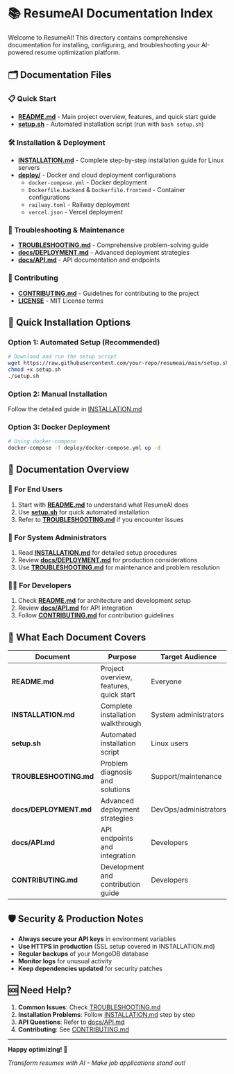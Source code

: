# 📚 ResumeAI Documentation Index

Welcome to ResumeAI! This directory contains comprehensive documentation for installing, configuring, and troubleshooting your AI-powered resume optimization platform.

## 🗂️ **Documentation Files**

### **📋 Quick Start**
- **[README.md](README.md)** - Main project overview, features, and quick start guide
- **[setup.sh](setup.sh)** - Automated installation script (run with `bash setup.sh`)

### **🛠️ Installation & Deployment**
- **[INSTALLATION.md](INSTALLATION.md)** - Complete step-by-step installation guide for Linux servers
- **[deploy/](deploy/)** - Docker and cloud deployment configurations
  - `docker-compose.yml` - Docker deployment
  - `Dockerfile.backend` & `Dockerfile.frontend` - Container configurations
  - `railway.toml` - Railway deployment
  - `vercel.json` - Vercel deployment

### **🔧 Troubleshooting & Maintenance**
- **[TROUBLESHOOTING.md](TROUBLESHOOTING.md)** - Comprehensive problem-solving guide
- **[docs/DEPLOYMENT.md](docs/DEPLOYMENT.md)** - Advanced deployment strategies
- **[docs/API.md](docs/API.md)** - API documentation and endpoints

### **👥 Contributing**
- **[CONTRIBUTING.md](CONTRIBUTING.md)** - Guidelines for contributing to the project
- **[LICENSE](LICENSE)** - MIT License terms

## 🚀 **Quick Installation Options**

### **Option 1: Automated Setup (Recommended)**
```bash
# Download and run the setup script
wget https://raw.githubusercontent.com/your-repo/resumeai/main/setup.sh
chmod +x setup.sh
./setup.sh
```

### **Option 2: Manual Installation**
Follow the detailed guide in [INSTALLATION.md](INSTALLATION.md)

### **Option 3: Docker Deployment**
```bash
# Using docker-compose
docker-compose -f deploy/docker-compose.yml up -d
```

## 📖 **Documentation Overview**

### **🎯 For End Users**
1. Start with **[README.md](README.md)** to understand what ResumeAI does
2. Use **[setup.sh](setup.sh)** for quick automated installation
3. Refer to **[TROUBLESHOOTING.md](TROUBLESHOOTING.md)** if you encounter issues

### **🔧 For System Administrators**
1. Read **[INSTALLATION.md](INSTALLATION.md)** for detailed setup procedures
2. Review **[docs/DEPLOYMENT.md](docs/DEPLOYMENT.md)** for production considerations
3. Use **[TROUBLESHOOTING.md](TROUBLESHOOTING.md)** for maintenance and problem resolution

### **👨‍💻 For Developers**
1. Check **[README.md](README.md)** for architecture and development setup
2. Review **[docs/API.md](docs/API.md)** for API integration
3. Follow **[CONTRIBUTING.md](CONTRIBUTING.md)** for contribution guidelines

## 🎯 **What Each Document Covers**

| Document | Purpose | Target Audience |
|----------|---------|-----------------|
| **README.md** | Project overview, features, quick start | Everyone |
| **INSTALLATION.md** | Complete installation walkthrough | System administrators |
| **setup.sh** | Automated installation script | Linux users |
| **TROUBLESHOOTING.md** | Problem diagnosis and solutions | Support/maintenance |
| **docs/DEPLOYMENT.md** | Advanced deployment strategies | DevOps/administrators |
| **docs/API.md** | API endpoints and integration | Developers |
| **CONTRIBUTING.md** | Development and contribution guide | Developers |

## 🛡️ **Security & Production Notes**

- **Always secure your API keys** in environment variables
- **Use HTTPS in production** (SSL setup covered in INSTALLATION.md)
- **Regular backups** of your MongoDB database
- **Monitor logs** for unusual activity
- **Keep dependencies updated** for security patches

## 🆘 **Need Help?**

1. **Common Issues**: Check [TROUBLESHOOTING.md](TROUBLESHOOTING.md)
2. **Installation Problems**: Follow [INSTALLATION.md](INSTALLATION.md) step by step
3. **API Questions**: Refer to [docs/API.md](docs/API.md)
4. **Contributing**: See [CONTRIBUTING.md](CONTRIBUTING.md)

---

**Happy optimizing! 🚀**

*Transform resumes with AI - Make job applications stand out!*